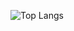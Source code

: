 ![Top Langs](https://github-readme-stats.vercel.app/api/top-langs/?username=So-Myoung&layout=compact&theme=synthwave)
